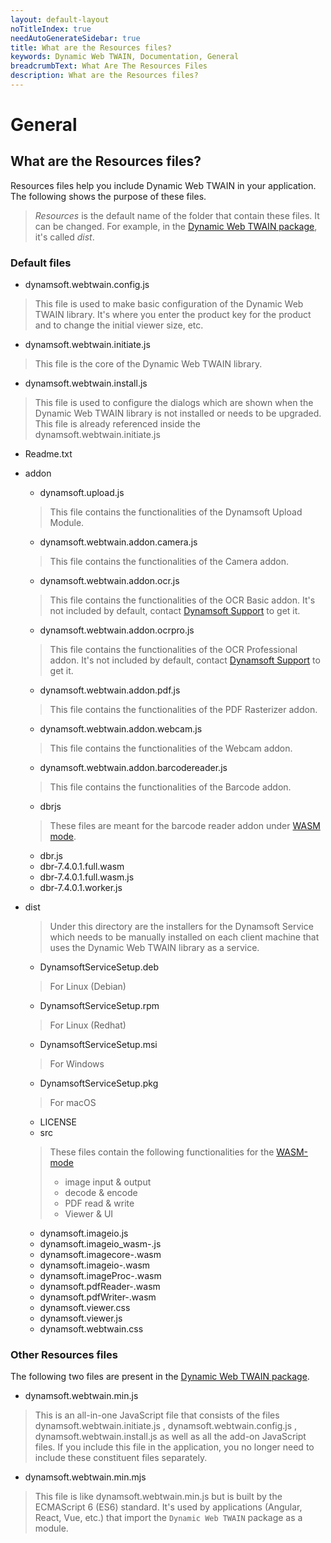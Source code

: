 ```yaml
---
layout: default-layout
noTitleIndex: true
needAutoGenerateSidebar: true
title: What are the Resources files? 
keywords: Dynamic Web TWAIN, Documentation, General
breadcrumbText: What Are The Resources Files
description: What are the Resources files? 
---
```


# General

## What are the Resources files? 

Resources files help you include Dynamic Web TWAIN in your application. The following shows the purpose of these files.

> *Resources* is the default name of the folder that contain these files. It can be changed. For example, in the [Dynamic Web TWAIN package](https://github.com/dynamsoft-dwt/web-twain-package), it's called *dist*.

### Default files

* dynamsoft.webtwain.config.js

> This file is used to make basic configuration of the Dynamic Web TWAIN library. It's where you enter the product key for the product and to change the initial viewer size, etc.

* dynamsoft.webtwain.initiate.js

> This file is the core of the Dynamic Web TWAIN library. 

* dynamsoft.webtwain.install.js

> This file is used to configure the dialogs which are shown when the Dynamic Web TWAIN library is not installed or needs to be upgraded. This file is already referenced inside the dynamsoft.webtwain.initiate.js

* Readme.txt
* addon
  + dynamsoft.upload.js

  > This file contains the functionalities of the Dynamsoft Upload Module. 

  + dynamsoft.webtwain.addon.camera.js

  > This file contains the functionalities of the Camera addon. 

  + dynamsoft.webtwain.addon.ocr.js

  > This file contains the functionalities of the OCR Basic addon. It's not included by default, contact [Dynamsoft Support]({{site.about}}Getsupport.html) to get it.

  + dynamsoft.webtwain.addon.ocrpro.js

  > This file contains the functionalities of the OCR Professional addon. It's not included by default, contact [Dynamsoft Support]({{site.about}}Getsupport.html) to get it.

  + dynamsoft.webtwain.addon.pdf.js

  > This file contains the functionalities of the PDF Rasterizer addon. 

  + dynamsoft.webtwain.addon.webcam.js

  > This file contains the functionalities of the Webcam addon. 

  + dynamsoft.webtwain.addon.barcodereader.js

  > This file contains the functionalities of the Barcode addon. 

  + dbrjs

  > These files are meant for the barcode reader addon under [WASM mode]({{site.indepth}}initialize.html#wasm-mode).

    - dbr.js
    - dbr-7.4.0.1.full.wasm
    - dbr-7.4.0.1.full.wasm.js
    - dbr-7.4.0.1.worker.js
* dist

  > Under this directory are the installers for the Dynamsoft Service which needs to be manually installed on each client machine that uses the Dynamic Web TWAIN library as a service.

    - DynamsoftServiceSetup.deb

    > For Linux (Debian)

    - DynamsoftServiceSetup.rpm

    > For Linux (Redhat)

    - DynamsoftServiceSetup.msi

    > For Windows

    - DynamsoftServiceSetup.pkg

    > For macOS

    - LICENSE
  + src

  > These files contain the following functionalities for the [WASM-mode]({{site.indepth}}features/initialize.html#wasm-mode)
  > - image input & output
  > - decode & encode
  > - PDF read & write
  > - Viewer & UI

    - dynamsoft.imageio.js
    - dynamsoft.imageio_wasm-<version number>.js
    - dynamsoft.imagecore-<version number>.wasm
    - dynamsoft.imageio-<version number>.wasm
    - dynamsoft.imageProc-<version number>.wasm
    - dynamsoft.pdfReader-<version number>.wasm
    - dynamsoft.pdfWriter-<version number>.wasm
    - dynamsoft.viewer.css
    - dynamsoft.viewer.js
    - dynamsoft.webtwain.css

### Other Resources files

The following two files are present in the [Dynamic Web TWAIN package](https://github.com/dynamsoft-dwt/web-twain-package).

* dynamsoft.webtwain.min.js

> This is an all-in-one JavaScript file that consists of the files dynamsoft.webtwain.initiate.js , dynamsoft.webtwain.config.js , dynamsoft.webtwain.install.js as well as all the add-on JavaScript files. If you include this file in the application, you no longer need to include these constituent files separately.

* dynamsoft.webtwain.min.mjs

> This file is like dynamsoft.webtwain.min.js but is built by the ECMAScript 6 (ES6) standard. It's used by applications (Angular, React, Vue, etc.) that import the `Dynamic Web TWAIN` package as a module.
